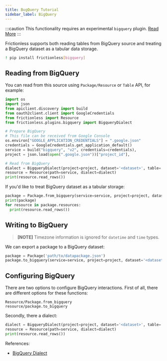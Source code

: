 ```yaml
---
title: BugQuery Tutorial
sidebar_label: BigQuery
---
```


:::caution
This functionality requires an experimental `bigquery` plugin. [Read More](/../references/plugins-reference.md)
:::

Frictionless supports both reading tables from BigQuery source and treating a BigQuery dataset as a tabular data storage.

```bash
! pip install frictionless[bigquery]
```


## Reading from BigQuery

You can read from this source using `Package/Resource` or `Table` API, for example:

```python
import os
import json
from apiclient.discovery import build
from oauth2client.client import GoogleCredentials
from frictionless import Resource
from frictionless.plugins.bigquery import BigqueryDialect

# Prepare BigQuery
# This file can be received from Google Console
os.environ["GOOGLE_APPLICATION_CREDENTIALS"] = ".google.json"
credentials = GoogleCredentials.get_application_default()
service = build("bigquery", "v2", credentials=credentials),
project = json.load(open(".google.json"))["project_id"],

# Read from BigQuery
dialect = BigqueryDialect(project=project, dataset='<dataset>', table='<table>'
resource = Resource(path=service, dialect=dialect)
print(resource.read_rows())
```


If you'd like to treat BigQuery dataset as a tabular storage:

```python
package = Package.from_bigquery(service=service, project=project, dataset='<dataset>')
print(package)
for resource in package.resources:
  print(resource.read_rows())
```


## Writing to BigQuery

> **[NOTE]** Timezone information is ignored for `datetime` and `time` types.

We can export a package to a BigQuery dataset:

```python
package = Package('path/to/datapackage.json')
package.to_bigquery(service=service, project=project, dataset='<dataset>')
```


## Configuring BigQuery

There are two options to configure BigQuery interactions. First of all, there are different options for these functions:

```
Resource/Package.from_bigquery
resource/package.to_bigquery
```


Secondly, there a dialect:

```python
dialect = BigqueryDialect(project=project, dataset='<dataset>', table='<table>'
resource = Resource(path=service, dialect=dialect)
print(resource.read_rows())
```


References:
- [BigQuery Dialect](../../references/formats-reference.md#bigquery)

